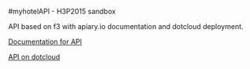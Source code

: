#myhotelAPI - H3P2015 sandbox

API based on f3 with apiary.io documentation and dotcloud deployment.

[Documentation for API](http://docs.dotcloud.com/firststeps/install/)

[API on dotcloud](http://docs.dotcloud.com/firststeps/install/)
